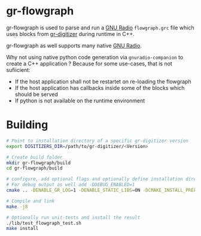 # gr-flowgraph

gr-flowgraph is used to parse and run a [GNU Radio](https://wiki.gnuradio.org) `flowgraph.grc` file which uses blocks from [gr-digitizer](https://github.com/fair-acc/gr-digitizers) during runtime in C++.

gr-flowgraph as well supports many native [GNU Radio](https://wiki.gnuradio.org).

Why not using native python code generation via `gnuradio-companion` to create a C++ application ?
Because for some use-cases, that is not sufiicient:

- If the host application shall not be restartet on re-loading the flowgraph
- If the host application has callbacks inside some of the blocks which should be served
- If python is not available on the runtime environment

# Building

```bash
# Point to installation directory of a specific gr-digitizer version
export DIGITIZERS_DIR=/path/to/gr-digitizer/<Version>

# Create build folder
mkdir gr-flowgraph/build
cd gr-flowgraph/build

# configure, add optional flags and optionally define installation directory for gr-flowgraph
# For debug output as well add -DDEBUG_ENABLED=1
cmake .. -DENABLE_GR_LOG=1 -DENABLE_STATIC_LIBS=ON -DCMAKE_INSTALL_PREFIX=/path/to/gr-digitizer/<Version>

# Compile and link
make -j8

# Optionally run unit-tests and install the result
./lib/test_flowgraph_test.sh
make install
```
